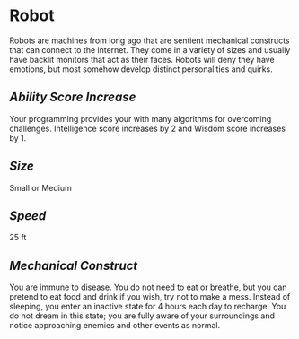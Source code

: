 # Robot
Robots are machines from long ago that are sentient mechanical constructs that can connect to the internet. 
They come in a variety of sizes and usually have backlit monitors that act as their faces. 
Robots will deny they have emotions, but most somehow develop distinct personalities and quirks.
## *Ability Score Increase*
Your programming provides your with many algorithms for overcoming challenges. 
Intelligence score increases by 2 and Wisdom score increases by 1.
## *Size*
Small or Medium
## *Speed*
25 ft
## *Mechanical Construct*
You are immune to disease. 
You do not need to eat or breathe, but you can pretend to eat food and drink if you wish, try not to make a mess. 
Instead of sleeping, you enter an inactive state for 4 hours each day to recharge. 
You do not dream in this state; you are fully aware of your surroundings and notice approaching enemies and other events as normal.

